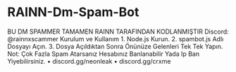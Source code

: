 # RAINN-Dm-Spam-Bot
BU DM SPAMMER TAMAMEN RAINN TARAFINDAN KODLANMIŞTIR Discord: @rainnxscammer  Kurulum ve Kullanım  1. Node.js Kurun. 2. spambot.js Adlı Dosyayı Açın. 3. Dosya Açıldıktan Sonra Önünüze Gelenleri Tek Tek Yapın. Not: Çok Fazla Spam Atarsanız Hesabınız Banlanabilir Yada Ip Ban Yiyebilirsiniz.  • discord.gg/neonleak • discord.gg/crxme
